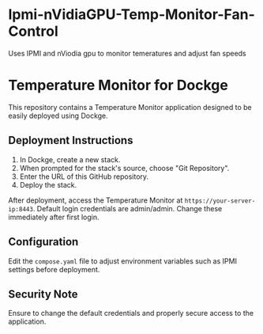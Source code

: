 # Ipmi-nVidiaGPU-Temp-Monitor-Fan-Control
 Uses IPMI and nViodia gpu to monitor temeratures and adjust fan speeds
# Temperature Monitor for Dockge

This repository contains a Temperature Monitor application designed to be easily deployed using Dockge.

## Deployment Instructions

1. In Dockge, create a new stack.
2. When prompted for the stack's source, choose "Git Repository".
3. Enter the URL of this GitHub repository.
4. Deploy the stack.

After deployment, access the Temperature Monitor at `https://your-server-ip:8443`.
Default login credentials are admin/admin. Change these immediately after first login.

## Configuration

Edit the `compose.yaml` file to adjust environment variables such as IPMI settings before deployment.

## Security Note

Ensure to change the default credentials and properly secure access to the application.
